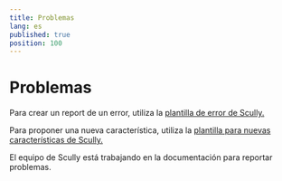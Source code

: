 ```yaml
---
title: Problemas
lang: es
published: true
position: 100
---
```


# Problemas

Para crear un report de un error, utiliza la [plantilla de error de Scully.](https://github.com/scullyio/scully/issues/new?assignees=&labels=bug&template=---bug-report.md&title=)

Para proponer una nueva característica, utiliza la [plantilla para nuevas características de Scully.](https://github.com/scullyio/scully/issues/new?assignees=&labels=enhancement&template=---feature-request.md&title=)

El equipo de Scully está trabajando en la documentación para reportar problemas.
